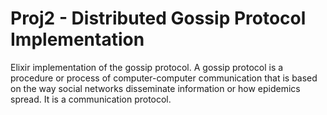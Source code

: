 # Proj2 - Distributed Gossip Protocol Implementation

Elixir implementation of the gossip protocol. A gossip protocol is a procedure or process of computer-computer communication that is based on the way social networks disseminate information or how epidemics spread. It is a communication protocol.
